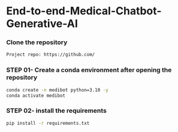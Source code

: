 # End-to-end-Medical-Chatbot-Generative-AI
### Clone the repository
```bash
Project repo: https://github.com/

```
### STEP 01- Create a conda environment after opening the repository
```bash
conda create -n medibot python=3.10 -y
conda activate medibot
```
### STEP 02- install the requirements
```bash
pip install -r requirements.txt
```